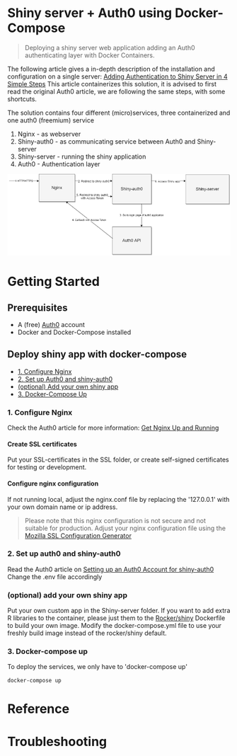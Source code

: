 # Shiny server + Auth0 using Docker-Compose
> Deploying a shiny server web application adding an Auth0 authenticating layer with Docker Containers. 

The following article gives a in-depth description of the installation and configuration on a single server: [Adding Authentication to Shiny Server in 4 Simple Steps](https://auth0.com/blog/adding-authentication-to-shiny-server/) This article containerizes this solution, it is advised to first read the original Auth0 article, we are following the same steps, with some shortcuts. 

The solution contains four different (micro)services, three containerized and one auth0 (freemium) service
1. Nginx - as webserver
2. Shiny-auth0 - as communicating service between Auth0 and Shiny-server
3. Shiny-server - running the shiny application
4. Auth0 - Authentication layer

![Visual Overview of the microservices and the flow](Visual%20Overview.png)


# Getting Started
## Prerequisites
- A (free) [Auth0](https://auth0.com/) account 
- Docker and Docker-Compose installed


## Deploy shiny app with docker-compose
- [1. Configure Nginx](#1-configure-nginx)
- [2. Set up Auth0 and shiny-auth0](#2-set-up-auth0-and-shiny-auth0)
- [(optional) Add your own shiny app](#optional-deploy-your-custom-app)
- [3. Docker-Compose Up](#3-docker-compose-up)
### 1. Configure Nginx
 Check the Auth0 article for more information: [Get Nginx Up and Running](https://auth0.com/blog/adding-authentication-to-shiny-server/#Step-2--Get-Nginx-Up-and-Running)

#### Create SSL certificates
Put your SSL-certificates in the SSL folder, or create self-signed certificates for testing or development. 

#### Configure nginx configuration
If not running local, adjust the nginx.conf file by replacing the '127.0.0.1' with your own domain name or ip address.

> Please note that this nginx configuration is not secure and not suitable for production. Adjust your nginx configuration file using the [Mozilla SSL Configuration Generator](https://ssl-config.mozilla.org/)

### 2. Set up auth0 and shiny-auth0
Read the Auth0 article on [Setting up an Auth0 Account for shiny-auth0](https://auth0.com/blog/adding-authentication-to-shiny-server/#Step-3--Setting-up-an-Auth0-Account-for-shiny-auth0) Change the .env file accordingly

### (optional) add your own shiny app
Put your own custom app in the Shiny-server folder. If you want to add extra R libraries to the container, please just them to the [Rocker/shiny](https://hub.docker.com/r/rocker/shiny/) Dockerfile to build your own image. Modify the docker-compose.yml file to use your freshly build image instead of the rocker/shiny default. 


### 3. Docker-compose up
To deploy the services, we only have to 'docker-compose up'
``` cmd
docker-compose up
```

# Reference

# Troubleshooting




